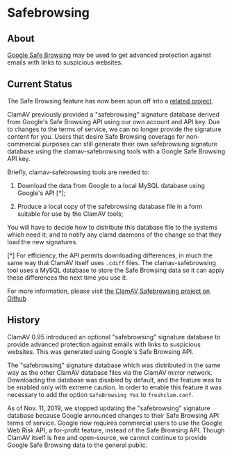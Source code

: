 # Safebrowsing  #

## About

[Google Safe Browsing](https://safebrowsing.google.com/) may be used to get advanced protection against emails with links to suspicious websites.

## Current Status

The Safe Browsing feature has now been spun off into a [related project](https://github.com/Cisco-Talos/clamav-safebrowsing).

ClamAV previously provided a "safebrowsing" signature database derived from Google's Safe Browsing API using our own account and API key. Due to changes to the terms of service, we can no longer provide the signature content for you. Users that desire Safe Browsing coverage for non-commercial purposes can still generate their own safebrowsing signature database using the clamav-safebrowsing tools with a Google Safe Browsing API key.

Briefly, clamav-safebrowsing tools are needed to:

1. Download the data from Google to a local MySQL database using Google's API [*];

2. Produce a local copy of the safebrowsing database file in a form suitable for use by the ClamAV tools;

You will have to decide how to distribute this database file to the systems which need it; and to notify any clamd daemons of the change so that they load the new signatures.

[*] For efficiency, the API permits downloading differences, in much the same way that ClamAV itself uses `.cdiff` files. The clamav-safebrowsing tool uses a MySQL database to store the Safe Browsing data so it can apply these differences the next time you use it.

For more information, please visit [the ClamAV Safebrowsing project on Github](https://github.com/Cisco-Talos/clamav-safebrowsing).

## History

ClamAV 0.95 introduced an optional "safebrowsing" signature database to provide advanced protection against emails with links to suspicious websites. This was generated using Google's Safe Browsing API.

The "safebrowsing" signature database which was distributed in the same way as the other ClamAV database files via the ClamAV mirror network. Downloading the database was disabled by default, and the feature was to be enabled only with extreme caution. In order to enable this feature it was necessary to add the option `SafeBrowsing Yes` to `freshclam.conf`.

As of Nov. 11, 2019, we stopped updating the "safebrowsing" signature database because Google announced changes to their Safe Browsing API terms of service. Google now requires commercial users to use the Google Web Risk API, a for-profit feature, instead of the Safe Browsing API. Though ClamAV itself is free and open-source, we cannot continue to provide Google Safe Browsing data to the general public.
